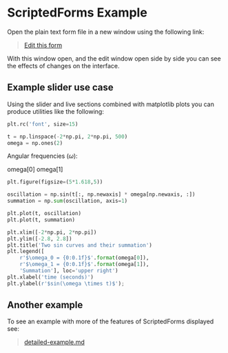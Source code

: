 <!-- markdownlint-disable MD033 -->

# ScriptedForms Example

Open the plain text form file in a new window using the following link:

> [Edit this form](../../lab/tree/plotting-example.md)

With this window open, and the edit window open side by side you can see the effects of changes on the interface.

## Example slider use case

Using the slider and live sections combined with matplotlib plots you can
produce utilities like the following:

<section-start>

```python
plt.rc('font', size=15)

t = np.linspace(-2*np.pi, 2*np.pi, 500)
omega = np.ones(2)
```

</section-start>

<section-live>

Angular frequencies ($\omega$):

<variable-slider label="$\omega_0$" min="0" max="6" step="0.1">omega[0]</variable-slider>
<variable-slider label="$\omega_1$" min="0" max="6" step="0.1">omega[1]</variable-slider>

```python
plt.figure(figsize=(5*1.618,5))

oscillation = np.sin(t[:, np.newaxis] * omega[np.newaxis, :])
summation = np.sum(oscillation, axis=1)

plt.plot(t, oscillation)
plt.plot(t, summation)

plt.xlim([-2*np.pi, 2*np.pi])
plt.ylim([-2.8, 2.8])
plt.title('Two sin curves and their summation')
plt.legend([
    r'$\omega_0 = {0:0.1f}$'.format(omega[0]),
    r'$\omega_1 = {0:0.1f}$'.format(omega[1]),
    'Summation'], loc='upper right')
plt.xlabel('time (seconds)')
plt.ylabel(r'$sin(\omega \times t)$');
```

</section-live>

## Another example

To see an example with more of the features of ScriptedForms displayed see:

> [detailed-example.md](detailed-example.md)
